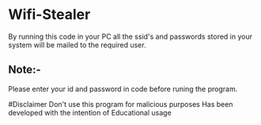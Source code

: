# Wifi-Stealer

By running this code in your PC all the ssid's and passwords stored in your system will be mailed to the required user.

## Note:-
Please enter your id and password in code before runing the program.

#Disclaimer
Don't use this program for malicious purposes
Has been developed with the intention of Educational usage
